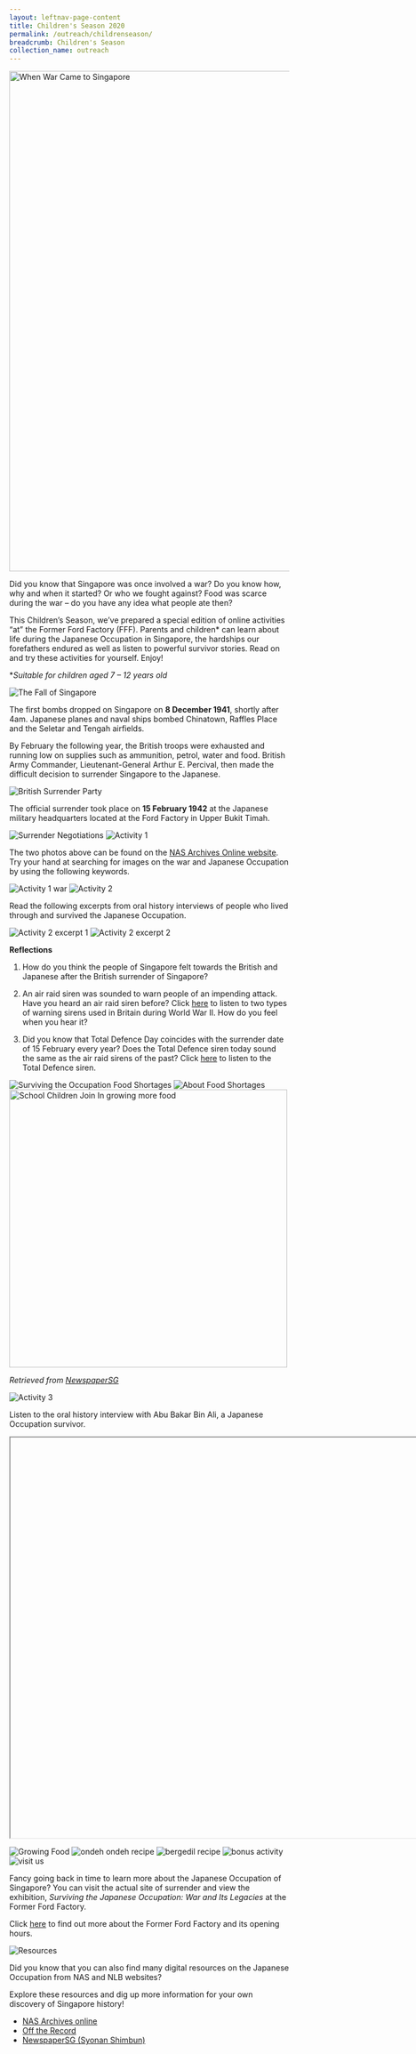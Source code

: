 ```yaml
---
layout: leftnav-page-content
title: Children's Season 2020
permalink: /outreach/childrenseason/
breadcrumb: Children's Season
collection_name: outreach
---
```


<img src="/images/children/csmainbanner.png" alt="When War Came to Singapore" style="width:900px;"/>

Did you know that Singapore was once involved a war? Do you know how, why and when it started? Or who we fought against? Food was scarce during the war – do you have any idea what people ate then?

This Children’s Season, we’ve prepared a special edition of online activities “at” the Former Ford Factory (FFF). Parents and children* can learn about life during the Japanese Occupation in Singapore, the hardships our forefathers endured as well as listen to powerful survivor stories. Read on and try these activities for yourself. Enjoy! 

**Suitable for children aged 7 – 12 years old*

<img src="/images/children/1605885158313.png" alt="The Fall of Singapore"/>

The first bombs dropped on Singapore on **8 December 1941**, shortly after 4am. Japanese planes and naval ships bombed Chinatown, Raffles Place and the Seletar and Tengah airfields. 

By February the following year, the British troops were exhausted and running low on supplies such as ammunition, petrol, water and food. British Army Commander, Lieutenant-General Arthur E. Percival, then made the difficult decision to surrender Singapore to the Japanese.

<img src="/images/children/1605721085172.png" alt="British Surrender Party"/>

The official surrender took place on **15 February 1942** at the Japanese military headquarters located at the Ford Factory in Upper Bukit Timah. 

<img src="/images/children/1605721158973.png" alt="Surrender Negotiations"/>

<img src="/images/children/1605677553475.png" alt="Activity 1"/>

The two photos above can be found on the [NAS Archives Online website](https://www.nas.gov.sg/archivesonline/photographs/). Try your hand at searching for images on the war and Japanese Occupation by using the following keywords.

<img src="/images/children/1605677588907.png" alt="Activity 1 war"/>

<img src="/images/children/1605677643560.png" alt="Activity 2"/>

Read the following excerpts from oral history interviews of people who lived through and survived the Japanese Occupation.

<img src="/images/children/1605677688030.png" alt="Activity 2 excerpt 1"/>

<img src="/images/children/1605677721677.png" alt="Activity 2 excerpt 2"/>



**Reflections**

1. How do you think the people of Singapore felt towards the British and Japanese after the British surrender of Singapore? 

2. An air raid siren was sounded to warn people of an impending attack. Have you heard an air raid siren before? Click [here](https://youtu.be/UkjZmjzvpBo) to listen to two types of warning sirens used in Britain during World War II. How do you feel when you hear it? 

3. Did you know that Total Defence Day coincides with the surrender date of 15 February every year? Does the Total Defence siren today sound the same as the air raid sirens of the past? Click [here](https://www.scdf.gov.sg/home/civil-defence-shelter/public-warning-system) to listen to the Total Defence siren. 

<img src="/images/children/1605721797229.png" alt="Surviving the Occupation Food Shortages"/>

<img src="/images/children/1605718568519.png" alt="About Food Shortages"/>

<img src="/images/children/1605885919162.png" alt="School Children Join In growing more food" style="width:500px;"/>

*Retrieved from* [*NewspaperSG*](http://eresources.nlb.gov.sg/newspapers/Digitised/Article/syonantimes19440414-1.2.20)

<img src="/images/children/1605722059723.png" alt="Activity 3"/>

Listen to the oral history interview with Abu Bakar Bin Ali, a Japanese Occupation survivor.  

 <div class="bp-youtube">
<iframe width="1280" height="720" src="https://

www.youtube.com/embed/eKzsqr37imw" frameborder="0" allow="accelerometer; autoplay; clipboard-write; encrypted-media; gyroscope; picture-in-picture" allowfullscreen></iframe> </div>

<img src="/images/children/1605883917124.png" alt="Growing Food"/>

<img src="/images/children/ondeh.jpg" alt="ondeh ondeh recipe"/>

<img src="/images/children/bergadil.jpg" alt="bergedil recipe"/>

 <img src="/images/children/1605722242661.png" alt="bonus activity"/>

<img src="/images/children/1605722302377.png" alt="visit us"/>

Fancy going back in time to learn more about the Japanese Occupation of Singapore? You can visit the actual site of surrender and view the exhibition, *Surviving the Japanese Occupation: War and Its Legacies* at the Former Ford Factory.  

Click [here](https://corporate.nas.gov.sg/former-ford-factory/overview/) to find out more about the Former Ford Factory and its opening hours. 

 <img src="/images/children/1605722361305.png" alt="Resources"/>

Did you know that you can also find many digital resources on the Japanese Occupation from NAS and NLB websites? 

Explore these resources and dig up more information for your own discovery of Singapore history!

- [NAS Archives online](https://www.nas.gov.sg/archivesonline/)
-  [Off the Record](https://corporate.nas.gov.sg/media/)
- [NewspaperSG (Syonan Shimbun)](https://eresources.nlb.gov.sg/newspapers/BrowseNewspaper?nid=syonantimes&tvw=DG)

 

 

 
